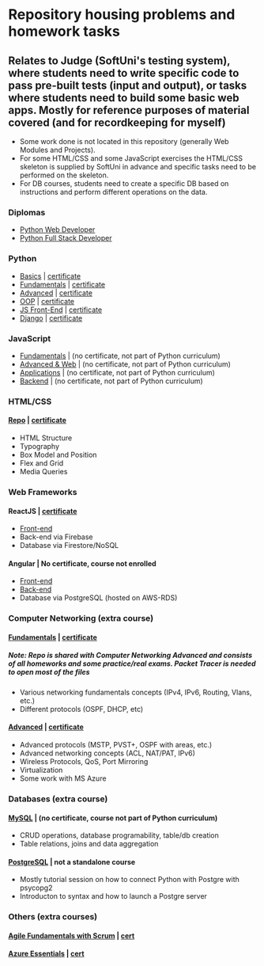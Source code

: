 # Repository housing problems and homework tasks

## Relates to Judge (SoftUni's testing system), where students need to write specific code to pass pre-built tests (input and output), or tasks where students need to build some basic web apps. Mostly for reference purposes of material covered (and for recordkeeping for myself)

- Some work done is not located in this repository (generally Web Modules and Projects).
- For some HTML/CSS and some JavaScript exercises the HTML/CSS skeleton is supplied by SoftUni in advance and specific tasks need to be performed on the skeleton.
- For DB courses, students need to create a specific DB based on instructions and perform different operations on the data.

### Diplomas
- [Python Web Developer](https://softuni.bg/certificates/details/184494/a9e3a24b)
- [Python Full Stack Developer](https://softuni.bg/certificates/details/192077/7095125e)

### Python

- [Basics](https://github.com/EmilAvramov/Softuni---Others/tree/master/Python/Basics) | [certificate](https://softuni.bg/certificates/details/131408/bec48461)
- [Fundamentals](https://github.com/EmilAvramov/Softuni---Others/tree/master/Python/Fundamentals) | [certificate](https://softuni.bg/certificates/details/138840/125b88f9)
- [Advanced](https://github.com/EmilAvramov/Softuni---Others/tree/master/Python/Advanced) | [certificate](https://softuni.bg/certificates/details/143074/f9e052d5)
- [OOP](https://github.com/EmilAvramov/Softuni---Others/tree/master/Python/OOP) | [certificate](https://softuni.bg/certificates/details/150419/e919c5f8)
- [JS Front-End](https://github.com/EmilAvramov/Softuni---Others/tree/master/JavaScript/Web%20Basics) | [certificate](https://softuni.bg/certificates/details/168277/be959a0a)
- [Django](https://github.com/EmilAvramov/django-defense-project) | [certificate](https://softuni.bg/certificates/details/182360/3fe5c59c)

### JavaScript

- [Fundamentals](https://github.com/EmilAvramov/Softuni---Others/tree/master/JavaScript/Fundamentals) | (no certificate, not part of Python curriculum)
- [Advanced & Web](https://github.com/EmilAvramov/Softuni---Others/tree/master/JavaScript/Advanced%20%26%20Web) | (no certificate, not part of Python curriculum)
- [Applications](https://github.com/EmilAvramov/Softuni---Others/tree/master/JavaScript/Applications) | (no certificate, not part of Python curriculum)
- [Backend](https://github.com/EmilAvramov/Softuni---Others/tree/master/JavaScript/Backend) | (no certificate, not part of Python curriculum)

### HTML/CSS

#### [Repo](https://github.com/EmilAvramov/Softuni---Others/tree/master/HTML-CSS) | [certificate](https://softuni.bg/certificates/details/137013/5dea7ebe)

- HTML Structure
- Typography
- Box Model and Position
- Flex and Grid
- Media Queries

### Web Frameworks

#### ReactJS | [certificate](https://softuni.bg/certificates/details/140696/5d4d3062)

- [Front-end](https://github.com/EmilAvramov/react-defense-project)
- Back-end via Firebase
- Database via Firestore/NoSQL

#### Angular | No certificate, course not enrolled

- [Front-end](https://github.com/EmilAvramov/angular-defense-client)
- [Back-end](https://github.com/EmilAvramov/angular-defense-server)
- Database via PostgreSQL (hosted on AWS-RDS)

### Computer Networking (extra course)

#### [Fundamentals](https://github.com/EmilAvramov/Softuni---Others/tree/master/Networking) | [certificate](https://softuni.bg/certificates/details/134697/823c4da3)

##### Note: Repo is shared with Computer Networking Advanced and consists of all homeworks and some practice/real exams. Packet Tracer is needed to open most of the files

- Various networking fundamentals concepts (IPv4, IPv6, Routing, Vlans, etc.)
- Different protocols (OSPF, DHCP, etc)

#### [Advanced](https://github.com/EmilAvramov/Softuni---Others/tree/master/Networking) | [certificate](https://softuni.bg/certificates/details/124101/7ef4386f)

- Advanced protocols (MSTP, PVST+, OSPF with areas, etc.)
- Advanced networking concepts (ACL, NAT/PAT, IPv6)
- Wireless Protocols, QoS, Port Mirroring
- Virtualization
- Some work with MS Azure

### Databases (extra course)

#### [MySQL](https://github.com/EmilAvramov/Softuni---Others/tree/master/Databases/MySQL) | (no certificate, course not part of Python curriculum)

- CRUD operations, database programability, table/db creation
- Table relations, joins and data aggregation

#### [PostgreSQL](https://github.com/EmilAvramov/Softuni---Others/tree/master/Databases/PostgreSQL) | not a standalone course

- Mostly tutorial session on how to connect Python with Postgre with psycopg2
- Introducton to syntax and how to launch a Postgre server

### Others (extra courses)

#### [Agile Fundamentals with Scrum](https://softuni.bg/trainings/3679/azure-essentials-february-2022) | [cert](https://softuni.bg/certificates/details/124101/7ef4386f)

#### [Azure Essentials](https://softuni.bg/trainings/3562/agile-fundamentals-with-scrum-january-2022) | [cert](https://softuni.bg/certificates/details/131679/e27ffa78)

